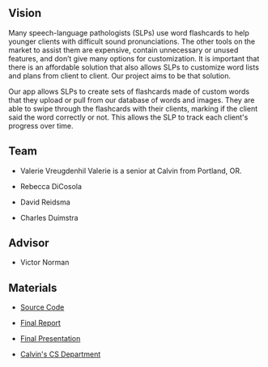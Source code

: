 ## Vision
Many speech-language pathologists (SLPs) use word flashcards to help younger clients with difficult sound pronunciations. The other tools on the market to assist them are expensive, contain unnecessary or unused features, and don’t give many options for customization. It is important that there is an affordable solution that also allows SLPs to customize word lists and plans from client to client. Our project aims to be that solution.

Our app allows SLPs to create sets of flashcards made of custom words that they upload or pull from our database of words and images. They are able to swipe through the flashcards with their clients, marking if the client said the word correctly or not. This allows the SLP to track each client's progress over time.


## Team
- Valerie Vreugdenhil
  Valerie is a senior at Calvin from Portland, OR. 

- Rebecca DiCosola

- David Reidsma

- Charles Duimstra


## Advisor
- Victor Norman


## Materials
- [Source Code](https://github.com/SLP-Flashcards/Flashcards-Client)

- [Final Report](https://docs.google.com/document/d/1XffMV254y9iQaQAMCg3PsGNT_43VgKSiJxwSm43AaFU/edit?usp=sharing)

- [Final Presentation](https://1drv.ms/p/s!AniMRnjjI0yLhI1SRNuB0e0HbmF9WA?e=Yb3nJ8)

- [Calvin's CS Department](https://computing.calvin.edu/)
